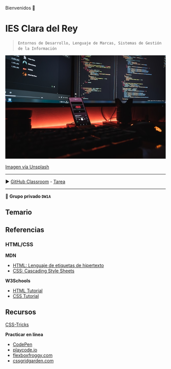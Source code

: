 Bienvenidos 👋

# IES Clara del Rey

> `Entornos de Desarrollo, Lenguaje de Marcas, Sistemas de Gestión de la Información`

![Grupo DW1A](https://raw.githubusercontent.com/DW1A/.github/main/profile/fotis-fotopoulos-6sAl6aQ4OWI-unsplash.jpg "Este es un grupo privado")

[Imagen vía Unsplash](https://unsplash.com/es/fotos/6sAl6aQ4OWI)

---

▶️ [GitHub Classroom](https://classroom.github.com/classrooms/145561749-dw1a) - [Tarea](https://classroom.github.com/a/-hwjGPpt)

---

🙋 **Grupo privado `DW1A`**

## Temario

## Referencias

### HTML/CSS

**MDN**

- [HTML: Lenguaje de etiquetas de hipertexto](https://developer.mozilla.org/es/docs/Web/HTML)
- [CSS: Cascading Style Sheets](https://developer.mozilla.org/es/docs/Web/CSS)
  
**W3Schools**

- [HTML Tutorial](https://www.w3schools.com/html/default.asp)
- [CSS Tutorial](https://www.w3schools.com/css/default.asp)

## Recursos

[CSS-Tricks](https://css-tricks.com/)

**Practicar en línea**

- [CodePen](https://codepen.io/)
- [playcode.io](https://playcode.io/)
- [flexboxfroggy.com](https://flexboxfroggy.com/#es)
- [cssgridgarden.com](https://cssgridgarden.com/#es)
